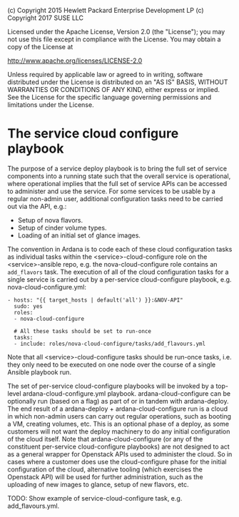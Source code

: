 
(c) Copyright 2015 Hewlett Packard Enterprise Development LP
(c) Copyright 2017 SUSE LLC

Licensed under the Apache License, Version 2.0 (the "License"); you may
not use this file except in compliance with the License. You may obtain
a copy of the License at

http://www.apache.org/licenses/LICENSE-2.0

Unless required by applicable law or agreed to in writing, software
distributed under the License is distributed on an "AS IS" BASIS, WITHOUT
WARRANTIES OR CONDITIONS OF ANY KIND, either express or implied. See the
License for the specific language governing permissions and limitations
under the License.


# The service cloud configure playbook

The purpose of a service deploy playbook is to bring the full set of service
components into a running state such that the overall service is operational,
where operational implies that the full set of service APIs can be accessed to
administer and use the service. For some services to be usable by a regular
non-admin user, additional configuration tasks need to be carried out via the
API, e.g.:

- Setup of nova flavors.
- Setup of cinder volume types.
- Loading of an initial set of glance images.

The convention in Ardana is to code each of these cloud configuration tasks as
individual tasks within the &lt;service&gt;-cloud-configure role on the
&lt;service&gt;-ansible repo, e.g. the nova-cloud-configure role contains
an `add_flavors` task. The execution of all of the cloud configuration tasks
for a single service is carried out by a per-service cloud-configure playbook,
e.g. nova-cloud-configure.yml:

    - hosts: "{{ target_hosts | default('all') }}:&NOV-API"
      sudo: yes
      roles:
      - nova-cloud-configure

      # All these tasks should be set to run-once
      tasks:
      - include: roles/nova-cloud-configure/tasks/add_flavours.yml

Note that all &lt;service&gt;-cloud-configure tasks should be run-once tasks,
i.e. they only need to be executed on one node over the course of a single
Ansible playbook run.

The set of per-service cloud-configure playbooks will be invoked by a
top-level ardana-cloud-configure.yml playbook. ardana-cloud-configure can be
optionally run (based on a flag) as part of or in tandem with ardana-deploy. The
end result of a ardana-deploy + ardana-cloud-configure run is a cloud in which
non-admin users can carry out regular operations, such as booting a VM,
creating volumes, etc. This is an optional phase of a deploy, as some
customers will not want the deploy machinery to do any initial configuration
of the cloud itself.
Note that ardana-cloud-configure (or any of the constituent per-service
cloud-configure playbooks) are not designed to act as a general wrapper for
Openstack APIs used to administer the cloud. So in cases where a customer
does use the cloud-configure phase for the initial configuration of the cloud,
alternative tooling (which exercises the Openstack API) will be used for
further administration, such as the uploading of new images to glance, setup
of new flavors, etc.

TODO: Show example of service-cloud-configure task, e.g. add_flavours.yml.
